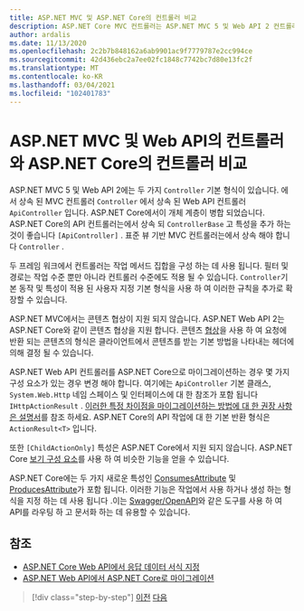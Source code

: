 ```yaml
---
title: ASP.NET MVC 및 ASP.NET Core의 컨트롤러 비교
description: ASP.NET Core MVC 컨트롤러는 ASP.NET MVC 5 및 Web API 2 컨트롤러와 유사 하지만 중요 한 차이점이 있습니다. 이 섹션에서는 ASP.NET MVC 및 Web API 2에서 ASP.NET Core로 앱을 이식 하는 데 필요한 차이점 및 단계를 검토 합니다.
author: ardalis
ms.date: 11/13/2020
ms.openlocfilehash: 2c2b7b848162a6ab9901ac9f7779787e2cc994ce
ms.sourcegitcommit: 42d436ebc2a7ee02fc1848c7742bc7d80e13fc2f
ms.translationtype: MT
ms.contentlocale: ko-KR
ms.lasthandoff: 03/04/2021
ms.locfileid: "102401783"
---
```

# <a name="compare-controllers-in-aspnet-mvc-and-web-api-with-controllers-in-aspnet-core"></a>ASP.NET MVC 및 Web API의 컨트롤러와 ASP.NET Core의 컨트롤러 비교

ASP.NET MVC 5 및 Web API 2에는 두 가지 `Controller` 기본 형식이 있습니다. 에서 상속 된 MVC 컨트롤러 `Controller` 에서 상속 된 Web API 컨트롤러 `ApiController` 입니다. ASP.NET Core에서이 개체 계층이 병합 되었습니다. ASP.NET Core의 API 컨트롤러는에서 상속 되 `ControllerBase` 고 특성을 추가 하는 것이 좋습니다 `[ApiController]` . 표준 뷰 기반 MVC 컨트롤러는에서 상속 해야 합니다 `Controller` .

두 프레임 워크에서 컨트롤러는 작업 메서드 집합을 구성 하는 데 사용 됩니다. 필터 및 경로는 작업 수준 뿐만 아니라 컨트롤러 수준에도 적용 될 수 있습니다. `Controller`기본 동작 및 특성이 적용 된 사용자 지정 기본 형식을 사용 하 여 이러한 규칙을 추가로 확장할 수 있습니다.

ASP.NET MVC에서는 콘텐츠 협상이 지원 되지 않습니다. ASP.NET Web API 2는 ASP.NET Core와 같이 콘텐츠 협상을 지원 합니다. 콘텐츠 [협상](/aspnet/core/web-api/advanced/formatting)을 사용 하 여 요청에 반환 되는 콘텐츠의 형식은 클라이언트에서 콘텐츠를 받는 기본 방법을 나타내는 헤더에 의해 결정 될 수 있습니다.

ASP.NET Web API 컨트롤러를 ASP.NET Core으로 마이그레이션하는 경우 몇 가지 구성 요소가 있는 경우 변경 해야 합니다. 여기에는 `ApiController` 기본 클래스, `System.Web.Http` 네임 스페이스 및 인터페이스에 대 한 참조가 포함 됩니다 `IHttpActionResult` . [이러한 특정 차이점을 마이그레이션하는 방법에 대 한 권장 사항은 설명서](/aspnet/core/migration/webapi)를 참조 하세요. ASP.NET Core의 API 작업에 대 한 기본 반환 형식은 `ActionResult<T>` 입니다.

또한 `[ChildActionOnly]` 특성은 ASP.NET Core에서 지원 되지 않습니다. ASP.NET Core [보기 구성 요소](/aspnet/core/mvc/views/view-components)를 사용 하 여 비슷한 기능을 얻을 수 있습니다.

ASP.NET Core에는 두 가지 새로운 특성인 [ConsumesAttribute](/dotnet/api/microsoft.aspnetcore.mvc.consumesattribute) 및 [ProducesAttribute](/dotnet/api/microsoft.aspnetcore.mvc.producesattribute)가 포함 됩니다. 이러한 기능은 작업에서 사용 하거나 생성 하는 형식을 지정 하는 데 사용 됩니다 .이는 [Swagger/OpenAPI](/aspnet/core/tutorials/web-api-help-pages-using-swagger)와 같은 도구를 사용 하 여 API를 라우팅 하 고 문서화 하는 데 유용할 수 있습니다.

## <a name="references"></a>참조

- [ASP.NET Core Web API에서 응답 데이터 서식 지정](/aspnet/core/web-api/advanced/formatting)
- [ASP.NET Web API에서 ASP.NET Core로 마이그레이션](/aspnet/core/migration/webapi)

>[!div class="step-by-step"]
>[이전](identity-differences.md)
>[다음](razor-differences.md)
